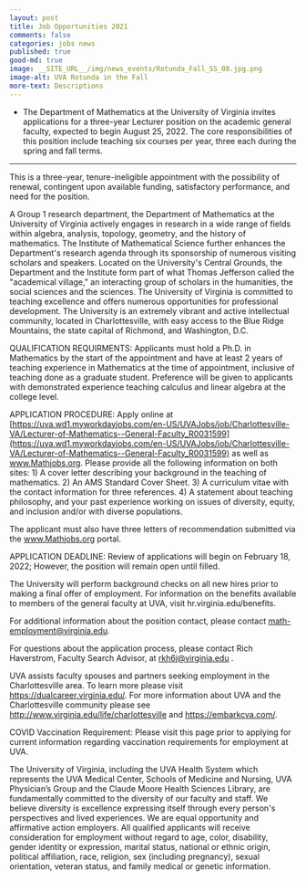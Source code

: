 ```yaml
---
layout: post
title: Job Opportunities 2021
comments: false
categories: jobs news
published: true
good-md: true
image: __SITE_URL__/img/news_events/Rotunda_Fall_SS_08.jpg.png
image-alt: UVA Rotunda in the Fall
more-text: Descriptions
---
```


- The Department of Mathematics at the University of Virginia invites applications for a three-year Lecturer position on the academic general faculty, expected to begin August 25, 2022. The core responsibilities of this position include teaching six courses per year, three each during the spring and fall terms.

<!--more-->

---

This is a three-year, tenure-ineligible appointment with the possibility of renewal, contingent upon available funding, satisfactory performance, and need for the position.

A Group 1 research department, the Department of Mathematics at the University of Virginia actively engages in research in a wide range of fields within algebra, analysis, topology, geometry, and the history of mathematics. The Institute of Mathematical Science further enhances the Department's research agenda through its sponsorship of numerous visiting scholars and speakers. Located on the University's Central Grounds, the Department and the Institute form part of what Thomas Jefferson called the "academical village," an interacting group of scholars in the humanities, the social sciences and the sciences. The University of Virginia is committed to teaching excellence and offers numerous opportunities for professional development. The University is an extremely vibrant and active intellectual community, located in Charlottesville, with easy access to the Blue Ridge Mountains, the state capital of Richmond, and Washington, D.C.

QUALIFICATION REQUIRMENTS: Applicants must hold a Ph.D. in Mathematics by the start of the appointment and have at least 2 years of teaching experience in Mathematics at the time of appointment, inclusive of teaching done as a graduate student. Preference will be given to applicants with demonstrated experience teaching calculus and linear algebra at the college level.

APPLICATION PROCEDURE: Apply online at [https://uva.wd1.myworkdayjobs.com/en-US/UVAJobs/job/Charlottesville-VA/Lecturer-of-Mathematics--General-Faculty_R0031599](https://uva.wd1.myworkdayjobs.com/en-US/UVAJobs/job/Charlottesville-VA/Lecturer-of-Mathematics--General-Faculty_R0031599) as well as www.Mathjobs.org. Please provide all the following information on both sites: 1) A cover letter describing your background in the teaching of mathematics. 2) An AMS Standard Cover Sheet. 3) A curriculum vitae with the contact information for three references. 4) A statement about teaching philosophy, and your past experience working on issues of diversity, equity, and inclusion and/or with diverse populations.

The applicant must also have three letters of recommendation submitted via the www.Mathjobs.org portal.

APPLICATION DEADLINE: Review of applications will begin on February 18, 2022; However, the position will remain open until filled.

The University will perform background checks on all new hires prior to making a final offer of employment. For information on the benefits available to members of the general faculty at UVA, visit hr.virginia.edu/benefits.

For additional information about the position contact, please contact math-employment@virginia.edu.

For questions about the application process, please contact Rich Haverstrom, Faculty Search Advisor, at rkh6j@virginia.edu .

UVA assists faculty spouses and partners seeking employment in the Charlottesville area. To learn more please visit https://dualcareer.virginia.edu/. For more information about UVA and the Charlottesville community please see http://www.virginia.edu/life/charlottesville and https://embarkcva.com/.

COVID Vaccination Requirement: Please visit this page prior to applying for current information regarding vaccination requirements for employment at UVA.


The University of Virginia, including the UVA Health System which represents the UVA Medical Center, Schools of Medicine and Nursing, UVA Physician’s Group and the Claude Moore Health Sciences Library, are fundamentally committed to the diversity of our faculty and staff. We believe diversity is excellence expressing itself through every person's perspectives and lived experiences. We are equal opportunity and affirmative action employers. All qualified applicants will receive consideration for employment without regard to age, color, disability, gender identity or expression, marital status, national or ethnic origin, political affiliation, race, religion, sex (including pregnancy), sexual orientation, veteran status, and family medical or genetic information.